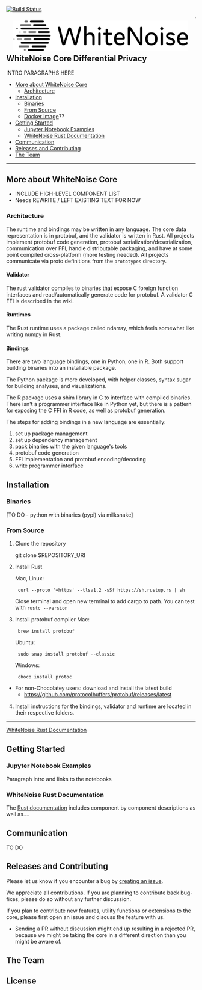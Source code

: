 [![Build Status](https://travis-ci.org/opendifferentialprivacy/whitenoise-core.svg?branch=develop)](https://travis-ci.org/opendifferentialprivacy/whitenoise-core)

<a href="http://opendp.io"><img src="images/WhiteNoise Logo/SVG/Full_grey.svg" align="left" height="80" vspace="8" hspace="18"></a>

---

## WhiteNoise Core Differential Privacy

INTRO PARAGRAPHS HERE

- [More about WhiteNoise Core](#more-about-whitenoise-core)
  - [Architecture](#architecture)
- [Installation](#installation)
  - [Binaries](#binaries)
  - [From Source](#from-source)
  - [Docker Image](#docker-image)??
- [Getting Started](#getting-started)
  - [Jupyter Notebook Examples](#jupyter-notebook-examples)
  - [WhiteNoise Rust Documentation](#whitenoise-rust-documentation)
- [Communication](#communication)
- [Releases and Contributing](#releases-and-contributing)
- [The Team](#the-team)

---

## More about WhiteNoise Core

- INCLUDE HIGH-LEVEL COMPONENT LIST
- Needs REWRITE / LEFT EXISTING TEXT FOR NOW


### Architecture

The runtime and bindings may be written in any language. The core data representation is in protobuf, and the validator is written in Rust. All projects implement protobuf code generation, protobuf serialization/deserialization, communication over FFI, handle distributable packaging, and have at some point compiled cross-platform (more testing needed). All projects communicate via proto definitions from the `prototypes` directory.


#### Validator
The rust validator compiles to binaries that expose C foreign function interfaces and read/automatically generate code for protobuf. A validator C FFI is described in the wiki.

#### Runtimes
The Rust runtime uses a package called ndarray, which feels somewhat like writing numpy in Rust.

#### Bindings
There are two language bindings, one in Python, one in R. Both support building binaries into an installable package.

The Python package is more developed, with helper classes, syntax sugar for building analyses, and visualizations.

The R package uses a shim library in C to interface with compiled binaries. There isn't a programmer interface like in Python yet, but there is a pattern for exposing the C FFI in R code, as well as protobuf generation.

The steps for adding bindings in a new language are essentially:
1. set up package management
2. set up dependency management
3. pack binaries with the given language's tools
4. protobuf code generation
5. FFI implementation and protobuf encoding/decoding
6. write programmer interface


## Installation

### Binaries
[TO DO - python with binaries (pypi) via milksnake]

### From Source

1. Clone the repository

    git clone $REPOSITORY_URI

2. Install Rust

    Mac, Linux:

        curl --proto '=https' --tlsv1.2 -sSf https://sh.rustup.rs | sh

    Close terminal and open new terminal to add cargo to path.
    You can test with `rustc --version`

3. Install protobuf compiler
    Mac:

        brew install protobuf

    Ubuntu:

        sudo snap install protobuf --classic

    Windows:

        choco install protoc

* For non-Chocolatey users: download and install the latest build
  + https://github.com/protocolbuffers/protobuf/releases/latest


4. Install instructions for the bindings, validator and runtime are located in their respective folders.


---

[WhiteNoise Rust Documentation](https://opendifferentialprivacy.github.io/whitenoise-core/)

## Getting Started

### Jupyter Notebook Examples

Paragraph intro and links to the notebooks

### WhiteNoise Rust Documentation

The [Rust documentation](https://opendifferentialprivacy.github.io/whitenoise-core/) includes component by component descriptions as well as....


## Communication

TO DO

## Releases and Contributing

Please let us know if you encounter a bug by [creating an issue](https://github.com/opendifferentialprivacy/whitenoise-core/issues).

We appreciate all contributions. If you are planning to contribute back bug-fixes, please do so without any further discussion.

If you plan to contribute new features, utility functions or extensions to the core, please first open an issue and discuss the feature with us.
  - Sending a PR without discussion might end up resulting in a rejected PR, because we might be taking the core in a different direction than you might be aware of.

## The Team



## License
